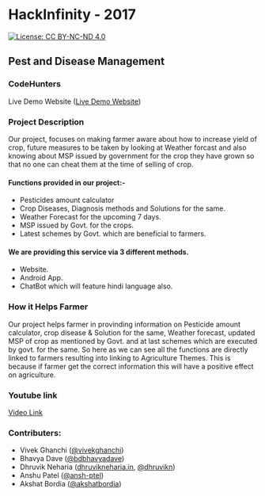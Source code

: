 # HackInfinity - 2017

[![License: CC BY-NC-ND 4.0](https://img.shields.io/badge/License-CC%20BY--NC--ND%204.0-lightgrey.svg)](https://creativecommons.org/licenses/by-nc-nd/4.0/)

## Pest and Disease Management
### CodeHunters

Live Demo Website  ([Live Demo Website](http://hackinfinity.dhruvikneharia.in/))

### Project Description

Our project,  focuses on making farmer aware about how to increase yield of crop, future measures to be taken by looking at Weather forcast and also knowing about MSP issued by government for the crop they have grown so that no one can cheat them at the time of selling of crop.
#### Functions provided in our project:-
- Pesticides amount calculator
- Crop Diseases, Diagnosis methods and Solutions for the same.
- Weather Forecast for the upcoming 7 days.
- MSP issued by Govt. for the crops.
- Latest schemes by Govt. which are beneficial to farmers.

#### We are providing this service via 3 different methods.
- Website.
- Android App.
- ChatBot which will feature hindi language also.

### How it Helps Farmer 

Our project helps farmer in provinding information on Pesticide amount calculator, crop disease & Solution for the same, Weather forecast, updated MSP of crop as mentioned by Govt. and at last schemes which are executed by govt. for the same. So here as we can see all the functions are directly linked to farmers resulting into linking to Agriculture Themes.
This is because if farmer get the correct information this will have a positive effect on agriculture.


### Youtube link
 [Video Link](https://www.youtube.com/watch?v=5AfLFhVDvNk&feature=youtu.be)


### Contributers:
- Vivek Ghanchi ([@vivekghanchi](https://github.com/vivekghanchi))
- Bhavya Dave  ([@bdbhavyadave](https://github.com/bdbhavyadave))
- Dhruvik Neharia ([dhruvikneharia.in](http://dhruvikneharia.in), [@dhruvikn](https://github.com/dhruvikn))
- Anshu Patel  ([@ansh-ptel](https://github.com/ansh-ptel))
- Akshat Bordia ([@akshatbordia](https://github.com/akshatbordia))
